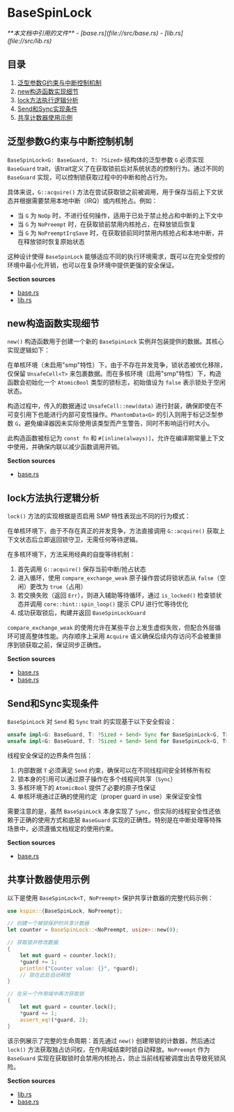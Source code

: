 # BaseSpinLock

<cite>
**本文档中引用的文件**
- [base.rs](file://src/base.rs)
- [lib.rs](file://src/lib.rs)
</cite>

## 目录
1. [泛型参数G约束与中断控制机制](#泛型参数g约束与中断控制机制)
2. [new构造函数实现细节](#new构造函数实现细节)
3. [lock方法执行逻辑分析](#lock方法执行逻辑分析)
4. [Send和Sync实现条件](#send和sync实现条件)
5. [共享计数器使用示例](#共享计数器使用示例)

## 泛型参数G约束与中断控制机制

`BaseSpinLock<G: BaseGuard, T: ?Sized>` 结构体的泛型参数 `G` 必须实现 `BaseGuard` trait，该trait定义了在获取锁前后对系统状态的控制行为。通过不同的 `BaseGuard` 实现，可以控制锁获取过程中的中断和抢占行为。

具体来说，`G::acquire()` 方法在尝试获取锁之前被调用，用于保存当前上下文状态并根据需要禁用本地中断（IRQ）或内核抢占。例如：
- 当 `G` 为 `NoOp` 时，不进行任何操作，适用于已处于禁止抢占和中断的上下文中
- 当 `G` 为 `NoPreempt` 时，在获取锁前禁用内核抢占，在释放锁后恢复
- 当 `G` 为 `NoPreemptIrqSave` 时，在获取锁前同时禁用内核抢占和本地中断，并在释放锁时恢复原始状态

这种设计使得 `BaseSpinLock` 能够适应不同的执行环境需求，既可以在完全受控的环境中最小化开销，也可以在复杂环境中提供更强的安全保证。

**Section sources**
- [base.rs](file://src/base.rs#L21-L42)
- [lib.rs](file://src/lib.rs#L5)

## new构造函数实现细节

`new()` 构造函数用于创建一个新的 `BaseSpinLock` 实例并包装提供的数据。其核心实现逻辑如下：

在单核环境（未启用"smp"特性）下，由于不存在并发竞争，锁状态被优化移除，仅保留 `UnsafeCell<T>` 来包裹数据。而在多核环境（启用"smp"特性）下，构造函数会初始化一个 `AtomicBool` 类型的锁标志，初始值设为 `false` 表示锁处于空闲状态。

构造过程中，传入的数据通过 `UnsafeCell::new(data)` 进行封装，确保即使在不可变引用下也能进行内部可变性操作。`PhantomData<G>` 的引入则用于标记泛型参数 `G`，避免编译器因未实际使用该类型而产生警告，同时不影响运行时大小。

此构造函数被标记为 `const fn` 和 `#[inline(always)]`，允许在编译期常量上下文中使用，并确保内联以减少函数调用开销。

**Section sources**
- [base.rs](file://src/base.rs#L44-L68)

## lock方法执行逻辑分析

`lock()` 方法的实现根据是否启用 SMP 特性表现出不同的行为模式：

在单核环境下，由于不存在真正的并发竞争，方法直接调用 `G::acquire()` 获取上下文状态后立即返回锁守卫，无需任何等待逻辑。

在多核环境下，方法采用经典的自旋等待机制：
1. 首先调用 `G::acquire()` 保存当前中断/抢占状态
2. 进入循环，使用 `compare_exchange_weak` 原子操作尝试将锁状态从 `false`（空闲）更改为 `true`（占用）
3. 若交换失败（返回 `Err`），则进入辅助等待循环，通过 `is_locked()` 检查锁状态并调用 `core::hint::spin_loop()` 提示 CPU 进行忙等待优化
4. 成功获取锁后，构建并返回 `BaseSpinLockGuard`

`compare_exchange_weak` 的使用允许在某些平台上发生虚假失败，但配合外层循环可提高整体性能。内存顺序上采用 `Acquire` 语义确保后续内存访问不会被重排序到锁获取之前，保证同步正确性。

**Section sources**
- [base.rs](file://src/base.rs#L70-L100)
- [base.rs](file://src/base.rs#L102-L109)

## Send和Sync实现条件

`BaseSpinLock` 对 `Send` 和 `Sync` trait 的实现基于以下安全假设：

```rust
unsafe impl<G: BaseGuard, T: ?Sized + Send> Sync for BaseSpinLock<G, T> {}
unsafe impl<G: BaseGuard, T: ?Sized + Send> Send for BaseSpinLock<G, T> {}
```

线程安全保证的边界条件包括：
1. 内部数据 `T` 必须满足 `Send` 约束，确保可以在不同线程间安全转移所有权
2. 锁本身的引用可以通过原子操作在多个线程间共享（`Sync`）
3. 多核环境下的 `AtomicBool` 提供了必要的原子性保证
4. 单核环境通过正确的使用约定（proper guard in use）来保证安全性

需要注意的是，虽然 `BaseSpinLock` 本身实现了 `Sync`，但实际的线程安全性还依赖于正确的使用方式和底层 `BaseGuard` 实现的正确性。特别是在中断处理等特殊场景中，必须遵循文档规定的使用约束。

**Section sources**
- [base.rs](file://src/base.rs#L44-L45)

## 共享计数器使用示例

以下是使用 `BaseSpinLock<T, NoPreempt>` 保护共享计数器的完整代码示例：

```rust
use kspin::{BaseSpinLock, NoPreempt};

// 创建一个被锁保护的共享计数器
let counter = BaseSpinLock::<NoPreempt, usize>::new(0);

// 获取锁并修改数据
{
    let mut guard = counter.lock();
    *guard += 1;
    println!("Counter value: {}", *guard);
    // 锁在此处自动释放
}

// 在另一个作用域中再次获取锁
{
    let mut guard = counter.lock();
    *guard += 1;
    assert_eq!(*guard, 2);
}
```

该示例展示了完整的生命周期：首先通过 `new()` 创建带锁的计数器，然后通过 `lock()` 方法获取独占访问权，在作用域结束时锁自动释放。`NoPreempt` 作为 `BaseGuard` 实现在获取锁时会禁用内核抢占，防止当前线程被调度出去导致死锁风险。

**Section sources**
- [lib.rs](file://src/lib.rs#L10-L12)
- [base.rs](file://src/base.rs#L70-L100)